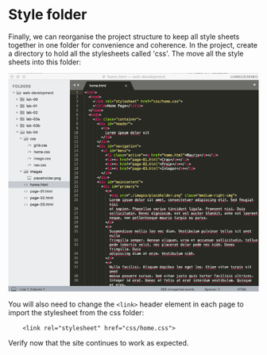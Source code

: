 # Style folder


Finally, we can reorganise the project structure to keep all style sheets together in one folder for convenience and coherence. In the project, create a directory to hold all the stylesheets called 'css'. The move all the style sheets into this folder:

![](img/08.png)

You will also need to change the `<link>` header element in each page to import the stylesheet from the css folder:

~~~
    <link rel="stylesheet" href="css/home.css">
~~~


Verify now that the site continues to work as expected.